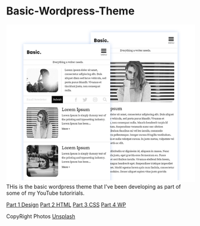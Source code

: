 # Basic-Wordpress-Theme

![Cover Bro](https://github.com/RaddyTheBrand/basic-wordpress-theme/blob/master/screenshot1.png)
THis is the basic wordpress theme that I've been developing as part of some of my YouTube tutoririals.

[Part 1 Design](https://www.youtube.com/watch?v=wEEOiKlzUi8)
[Part 2 HTML](https://www.youtube.com/watch?v=eEZsF6OPKms)
[Part 3 CSS](https://www.youtube.com/watch?v=LEAiAn4OGZ4)
[Part 4 WP](https://www.youtube.com/watch?v=LSllvqX4KtU)


CopyRight Photos
[Unsplash](https://google.com)